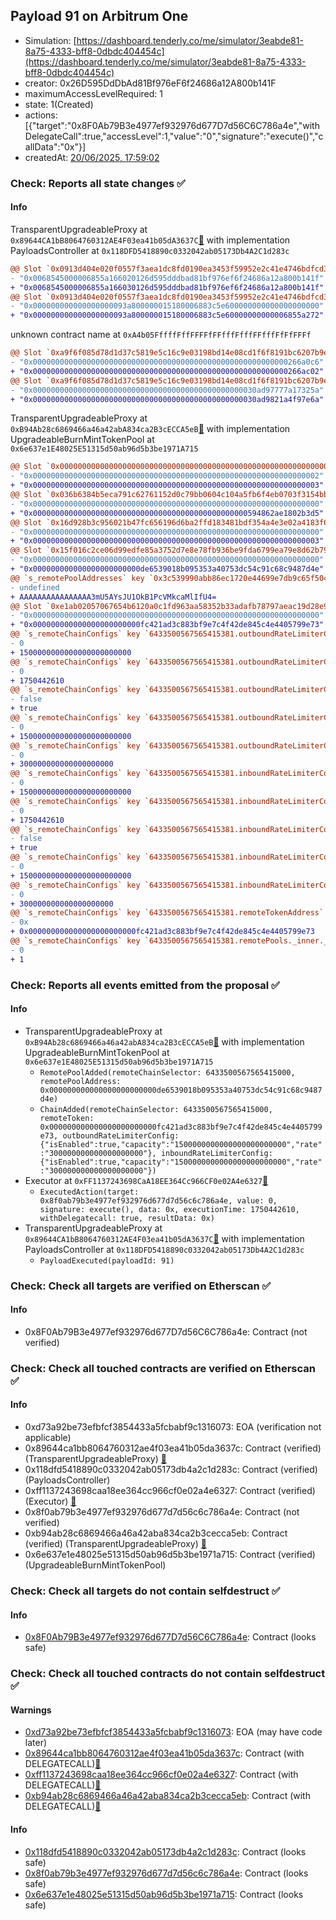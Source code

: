 ## Payload 91 on Arbitrum One

- Simulation: [https://dashboard.tenderly.co/me/simulator/3eabde81-8a75-4333-bff8-0dbdc404454c](https://dashboard.tenderly.co/me/simulator/3eabde81-8a75-4333-bff8-0dbdc404454c)
- creator: 0x26D595DdDbAd81Bf976eF6f24686a12A800b141F
- maximumAccessLevelRequired: 1
- state: 1(Created)
- actions: [{"target":"0x8F0Ab79B3e4977ef932976d677D7d56C6C786a4e","withDelegateCall":true,"accessLevel":1,"value":"0","signature":"execute()","callData":"0x"}]
- createdAt: [20/06/2025, 17:59:02](https://arbiscan.io/tx/0xd8bcca5be86b79ae7148a3c846f5d7a58ffd825c27aeec426faa0570529d48c7)

### Check: Reports all state changes :white_check_mark:

#### Info


TransparentUpgradeableProxy at `0x89644CA1bB8064760312AE4F03ea41b05dA3637C`[:ghost:](https://github.com/bgd-labs/aave-address-book "GovernanceV3Arbitrum.PAYLOADS_CONTROLLER") with implementation PayloadsController at `0x118DFD5418890c0332042ab05173Db4A2C1d283c`
```diff
@@ Slot `0x0913d404e020f0557f3aea1dc8fd0190ea3453f59952e2c41e4746bdfcd39c78` @@
- "0x0068545000006855a166020126d595dddbad81bf976ef6f24686a12a800b141f"
+ "0x0068545000006855a166030126d595dddbad81bf976ef6f24686a12a800b141f"
@@ Slot `0x0913d404e020f0557f3aea1dc8fd0190ea3453f59952e2c41e4746bdfcd39c79` @@
- "0x000000000000000000093a800000015180006883c5e600000000000000000000"
+ "0x000000000000000000093a800000015180006883c5e60000000000006855a272"
```

unknown contract name at `0xA4b05FffffFffFFFFfFFfffFfffFFfffFfFfFFFf`
```diff
@@ Slot `0xa9f6f085d78d1d37c5819e5c16c9e03198bd14e08cd1f6f8191bc6207b9e9706` @@
- "0x000000000000000000000000000000000000000000000000000000000266a0c6"
+ "0x000000000000000000000000000000000000000000000000000000000266ac02"
@@ Slot `0xa9f6f085d78d1d37c5819e5c16c9e03198bd14e08cd1f6f8191bc6207b9e970b` @@
- "0x00000000000000000000000000000000000000000000000030ad97777a17325a"
+ "0x00000000000000000000000000000000000000000000000030ad9821a4f97e6a"
```

TransparentUpgradeableProxy at `0xB94Ab28c6869466a46a42abA834ca2B3cECCA5eB`[:ghost:](https://github.com/bgd-labs/aave-address-book "GhoArbitrum.GHO_CCIP_TOKEN_POOL") with implementation UpgradeableBurnMintTokenPool at `0x6e637e1E48025E51315d50ab96d5b3be1971A715`
```diff
@@ Slot `0x0000000000000000000000000000000000000000000000000000000000000005` @@
- "0x0000000000000000000000000000000000000000000000000000000000000002"
+ "0x0000000000000000000000000000000000000000000000000000000000000003"
@@ Slot `0x036b6384b5eca791c62761152d0c79bb0604c104a5fb6f4eb0703f3154bb3db2` @@
- "0x0000000000000000000000000000000000000000000000000000000000000000"
+ "0x000000000000000000000000000000000000000000000000594862ae1802b3d5"
@@ Slot `0x16d928b3c956021b47fc656196d6ba2ffd183481bdf354a4e3e02a4183f6b92e` @@
- "0x0000000000000000000000000000000000000000000000000000000000000000"
+ "0x0000000000000000000000000000000000000000000000000000000000000003"
@@ Slot `0x15f016c2ce06d99edfe85a3752d7e8e78fb936be9fda6799ea79e8d62b7910be` @@
- "0x0000000000000000000000000000000000000000000000000000000000000000"
+ "0x000000000000000000000000de6539018b095353a40753dc54c91c68c9487d4e"
@@ `s_remotePoolAddresses` key `0x3c539990abb86ec1720e44699e7db9c65f5045c358615f7219b35a44bfb6287e` @@
- undefined
+ AAAAAAAAAAAAAAAA3mU5AYsJU1OkB1PcVMkcaMlIfU4=
@@ Slot `0xe1ab02057067654b6120a0c1fd963aa58352b33adafb78797aeac19d28e9d1b2` @@
- "0x0000000000000000000000000000000000000000000000000000000000000000"
+ "0x000000000000000000000000fc421ad3c883bf9e7c4f42de845c4e4405799e73"
@@ `s_remoteChainConfigs` key `6433500567565415381.outboundRateLimiterConfig.tokens` @@
- 0
+ 1500000000000000000000000
@@ `s_remoteChainConfigs` key `6433500567565415381.outboundRateLimiterConfig.lastUpdated` @@
- 0
+ 1750442610
@@ `s_remoteChainConfigs` key `6433500567565415381.outboundRateLimiterConfig.isEnabled` @@
- false
+ true
@@ `s_remoteChainConfigs` key `6433500567565415381.outboundRateLimiterConfig.capacity` @@
- 0
+ 1500000000000000000000000
@@ `s_remoteChainConfigs` key `6433500567565415381.outboundRateLimiterConfig.rate` @@
- 0
+ 300000000000000000000
@@ `s_remoteChainConfigs` key `6433500567565415381.inboundRateLimiterConfig.tokens` @@
- 0
+ 1500000000000000000000000
@@ `s_remoteChainConfigs` key `6433500567565415381.inboundRateLimiterConfig.lastUpdated` @@
- 0
+ 1750442610
@@ `s_remoteChainConfigs` key `6433500567565415381.inboundRateLimiterConfig.isEnabled` @@
- false
+ true
@@ `s_remoteChainConfigs` key `6433500567565415381.inboundRateLimiterConfig.capacity` @@
- 0
+ 1500000000000000000000000
@@ `s_remoteChainConfigs` key `6433500567565415381.inboundRateLimiterConfig.rate` @@
- 0
+ 300000000000000000000
@@ `s_remoteChainConfigs` key `6433500567565415381.remoteTokenAddress` @@
- 0x
+ 0x000000000000000000000000fc421ad3c883bf9e7c4f42de845c4e4405799e73
@@ `s_remoteChainConfigs` key `6433500567565415381.remotePools._inner._positions.0x3c539990abb86ec1720e44699e7db9c65f5045c358615f7219b35a44bfb6287e` @@
- 0
+ 1
```


### Check: Reports all events emitted from the proposal :white_check_mark:

#### Info

- TransparentUpgradeableProxy at `0xB94Ab28c6869466a46a42abA834ca2B3cECCA5eB`[:ghost:](https://github.com/bgd-labs/aave-address-book "GhoArbitrum.GHO_CCIP_TOKEN_POOL") with implementation UpgradeableBurnMintTokenPool at `0x6e637e1E48025E51315d50ab96d5b3be1971A715`
  - `RemotePoolAdded(remoteChainSelector: 6433500567565415000, remotePoolAddress: 0x000000000000000000000000de6539018b095353a40753dc54c91c68c9487d4e)`
  - `ChainAdded(remoteChainSelector: 6433500567565415000, remoteToken: 0x000000000000000000000000fc421ad3c883bf9e7c4f42de845c4e4405799e73, outboundRateLimiterConfig: {"isEnabled":true,"capacity":"1500000000000000000000000","rate":"300000000000000000000"}, inboundRateLimiterConfig: {"isEnabled":true,"capacity":"1500000000000000000000000","rate":"300000000000000000000"})`
- Executor at `0xFF1137243698CaA18EE364Cc966CF0e02A4e6327`[:ghost:](https://github.com/bgd-labs/aave-address-book "AaveV3Arbitrum.ACL_ADMIN, GovernanceV3Arbitrum.EXECUTOR_LVL_1")
  - `ExecutedAction(target: 0x8f0ab79b3e4977ef932976d677d7d56c6c786a4e, value: 0, signature: execute(), data: 0x, executionTime: 1750442610, withDelegatecall: true, resultData: 0x)`
- TransparentUpgradeableProxy at `0x89644CA1bB8064760312AE4F03ea41b05dA3637C`[:ghost:](https://github.com/bgd-labs/aave-address-book "GovernanceV3Arbitrum.PAYLOADS_CONTROLLER") with implementation PayloadsController at `0x118DFD5418890c0332042ab05173Db4A2C1d283c`
  - `PayloadExecuted(payloadId: 91)`

### Check: Check all targets are verified on Etherscan :white_check_mark:

#### Info

- 0x8F0Ab79B3e4977ef932976d677D7d56C6C786a4e: Contract (not verified) 

### Check: Check all touched contracts are verified on Etherscan :white_check_mark:

#### Info

- 0xd73a92be73efbfcf3854433a5fcbabf9c1316073: EOA (verification not applicable)
- 0x89644ca1bb8064760312ae4f03ea41b05da3637c: Contract (verified) (TransparentUpgradeableProxy) [:ghost:](https://github.com/bgd-labs/aave-address-book "GovernanceV3Arbitrum.PAYLOADS_CONTROLLER")
- 0x118dfd5418890c0332042ab05173db4a2c1d283c: Contract (verified) (PayloadsController) 
- 0xff1137243698caa18ee364cc966cf0e02a4e6327: Contract (verified) (Executor) [:ghost:](https://github.com/bgd-labs/aave-address-book "AaveV3Arbitrum.ACL_ADMIN, GovernanceV3Arbitrum.EXECUTOR_LVL_1")
- 0x8f0ab79b3e4977ef932976d677d7d56c6c786a4e: Contract (not verified) 
- 0xb94ab28c6869466a46a42aba834ca2b3cecca5eb: Contract (verified) (TransparentUpgradeableProxy) [:ghost:](https://github.com/bgd-labs/aave-address-book "GhoArbitrum.GHO_CCIP_TOKEN_POOL")
- 0x6e637e1e48025e51315d50ab96d5b3be1971a715: Contract (verified) (UpgradeableBurnMintTokenPool) 

### Check: Check all targets do not contain selfdestruct :white_check_mark:

#### Info

- [0x8F0Ab79B3e4977ef932976d677D7d56C6C786a4e](https://arbiscan.io/address/0x8F0Ab79B3e4977ef932976d677D7d56C6C786a4e): Contract (looks safe)

### Check: Check all touched contracts do not contain selfdestruct :white_check_mark:

#### Warnings

- [0xd73a92be73efbfcf3854433a5fcbabf9c1316073](https://arbiscan.io/address/0xd73a92be73efbfcf3854433a5fcbabf9c1316073): EOA (may have code later)
- [0x89644ca1bb8064760312ae4f03ea41b05da3637c](https://arbiscan.io/address/0x89644ca1bb8064760312ae4f03ea41b05da3637c): Contract (with DELEGATECALL)[:ghost:](https://github.com/bgd-labs/aave-address-book "GovernanceV3Arbitrum.PAYLOADS_CONTROLLER")
- [0xff1137243698caa18ee364cc966cf0e02a4e6327](https://arbiscan.io/address/0xff1137243698caa18ee364cc966cf0e02a4e6327): Contract (with DELEGATECALL)[:ghost:](https://github.com/bgd-labs/aave-address-book "AaveV3Arbitrum.ACL_ADMIN, GovernanceV3Arbitrum.EXECUTOR_LVL_1")
- [0xb94ab28c6869466a46a42aba834ca2b3cecca5eb](https://arbiscan.io/address/0xb94ab28c6869466a46a42aba834ca2b3cecca5eb): Contract (with DELEGATECALL)[:ghost:](https://github.com/bgd-labs/aave-address-book "GhoArbitrum.GHO_CCIP_TOKEN_POOL")

#### Info

- [0x118dfd5418890c0332042ab05173db4a2c1d283c](https://arbiscan.io/address/0x118dfd5418890c0332042ab05173db4a2c1d283c): Contract (looks safe)
- [0x8f0ab79b3e4977ef932976d677d7d56c6c786a4e](https://arbiscan.io/address/0x8f0ab79b3e4977ef932976d677d7d56c6c786a4e): Contract (looks safe)
- [0x6e637e1e48025e51315d50ab96d5b3be1971a715](https://arbiscan.io/address/0x6e637e1e48025e51315d50ab96d5b3be1971a715): Contract (looks safe)

